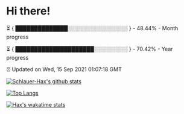 # Hi there!

⏳ { ██████████████░░░░░░░░░░░░░░░░ } - 48.44% - Month progress

⏳ { █████████████████████░░░░░░░░░ } - 70.42% - Year progress

⏰ Updated on Wed, 15 Sep 2021 01:07:18 GMT


[![Schlauer-Hax's github stats](https://github-readme-stats.vercel.app/api?username=Schlauer-Hax&show_icons=true&theme=dark&count_private=true)](https://github.com/Schlauer-Hax)


[![Top Langs](https://github-readme-stats.vercel.app/api/top-langs/?username=Schlauer-Hax&layout=compact&theme=dark)](https://github.com/Schlauer-Hax?tab=repositories)


[![Hax's wakatime stats](https://github-readme-stats.vercel.app/api/wakatime?username=Hax&theme=dark)](https://wakatime.com/@Hax)

